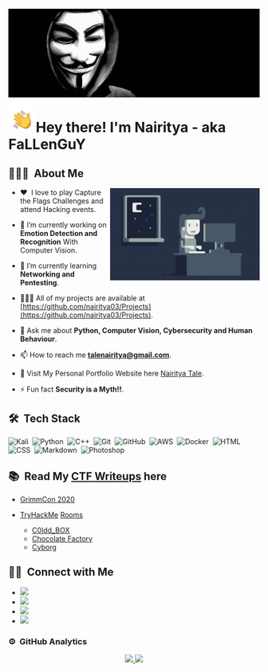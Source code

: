 <p align="center"><img alt="Anonymous" src="./assets/Anonymous.jpg" width ="1024" ></p>

<img alt="Hand Wave" src="./assets/Hand%20Wave.gif" width='55' align="left"/><h1>Hey there! I'm Nairitya - aka FaLLenGuY</h1>


<!-- ## 👋 &nbsp;Hey there! I'm Nairitya -->

## 👨🏻‍💻 &nbsp;About Me

<img alt="Night Coding" src="./assets/Night-Coding.gif" align="right"/>

- :heart: &nbsp;I love to play Capture the Flags Challenges and attend Hacking events.

- 🔭 I’m currently working on **Emotion Detection and Recognition** With Computer Vision. 

- 🌱 I’m currently learning **Networking and Pentesting**.

- 🧑🏻‍💻 All of my projects are available at [https://github.com/nairitya03/Projects](https://github.com/nairitya03/Projects).

- 💬 Ask me about **Python, Computer Vision, Cybersecurity and Human Behaviour**.

- 📫 How to reach me **talenairitya@gmail.com**.

- 🔗 Visit My Personal Portfolio Website here [Nairitya Tale](https://nairitya03.github.io/).

- ⚡ Fun fact **Security is a Myth!!**.

<!--img alt="Night Coding" src="./assets/Night-Coding.gif" align="right"/-->

## 🛠 &nbsp;Tech Stack

![Kali](https://img.shields.io/badge/-Kali-05122A?style=plastic&logo=kali-linux)&nbsp;
![Python](https://img.shields.io/badge/-Python-05122A?style=plastic&logo=python)&nbsp;
![C++](https://img.shields.io/badge/-C++-05122A?style=plastic&logo=C%2B%2B&logoColor=00599C)&nbsp;
![Git](https://img.shields.io/badge/-Git-05122A?style=plastic&logo=git)&nbsp;
![GitHub](https://img.shields.io/badge/-GitHub-05122A?style=plastic&logo=github)&nbsp;
![AWS](https://img.shields.io/badge/-AWS-05122A?style=plastic&logo=amazon-aws)&nbsp;
![Docker](https://img.shields.io/badge/-Ddocker-05122A?style=plastic&logo=docker)&nbsp;
![HTML](https://img.shields.io/badge/-HTML-05122A?style=plastic&logo=HTML5)&nbsp;
![CSS](https://img.shields.io/badge/-CSS-05122A?style=plastic&logo=CSS3&logoColor=1572B6)&nbsp;
![Markdown](https://img.shields.io/badge/-Markdown-05122A?style=plastic&logo=markdown)&nbsp;
![Photoshop](https://img.shields.io/badge/-Photoshop-05122A?style=plastic&logo=adobe-photoshop)&nbsp;

## 📚 &nbsp;Read My [CTF Writeups](https://nairitya03.github.io/CTF-WriteUps/) here 

- [GrimmCon 2020](https://nairitya03.github.io/CTF-WriteUps/GrimmCon%20CTF%202020/)

- [TryHackMe](https://tryhackme.com/) [Rooms](https://nairitya03.github.io/CTF-WriteUps/THM/) 

    - [C0ldd_BOX](https://nairitya03.github.io/CTF-WriteUps/THM/C0ldd_BOX)
    - [Chocolate Factory](https://nairitya03.github.io/CTF-WriteUps/THM/Chocolate%20Factory)
    - [Cyborg](https://nairitya03.github.io/CTF-WriteUps/THM/Cyborg/)
  
## 🤝🏻 &nbsp;Connect with Me

<p align="left">
<ul>
<li><a href="https://linkedin.com/in/nairityatale"><img src="https://img.shields.io/badge/-Nairitya%20Tale-blue?style=plastic&logo=Linkedin&logoColor=white"/></a></li>
<li><a href="https://nairitya03.github.io"><img src="https://img.shields.io/badge/-nairitya03.github.io-11a69c?style=plastic&logo=Google-Chrome&logoColor=green"/></a></li>
<li><a href="mailto:talenairitya@gmail.com"><img src="https://img.shields.io/badge/-Gmail-white?style=plastic&logo=gmail&logoColor=red"/></a></li>
<li><a href="https://www.instagram.com/_the_fall.en_/"><img src="https://img.shields.io/badge/-_the_fall.en_-fcc5d5?style=plastic&logo=instagram&logoColor=purple"/></a></li>
</ul>
</p>

### ⚙️ &nbsp;GitHub Analytics

<p align="center">
<a href="https://github.com/nairitya03">
    <img width="290" src="https://github-readme-stats.vercel.app/api/top-langs?username=nairitya03&layout=compact&langs_count=8&theme=algolia"/>
    <img width="400" src="https://github-readme-stats-eight-theta.vercel.app/api?username=nairitya03&show_icons=true&theme=algolia&include_all_commits=true&count_private=true"/>
</a>
</p>
